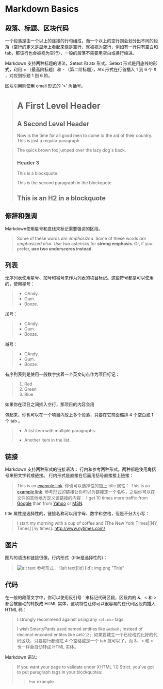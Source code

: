# Markdown Basics

## 段落、标题、区块代码

一个段落是由一个以上的连接的行句组成，而一个以上的空行则会划分出不同的段落（空行的定义是显示上看起来像是空行，就被视为空行，例如有一行只有空白和 tab，那该行也会被视为空行），一般的段落不需要用空白或换行缩进。

Markdown 支持两种标题的语法，Setext 和 atx 形式。Setext 形式是用底线的形式，利用 = （最高阶标题）和 - （第二阶标题），Atx 形式在行首插入 1 到 6 个 # ，对应到标题 1 到 6 阶。

区块引用则使用 email 形式的 '>' 角括号。

> A First Level Header
> ====================
> A Second Level Header
> ---------------------
> Now is the time for all good men to come to
> the aid of their country. This is just a
> regular paragraph.

> The quick brown fox jumped over the lazy
> dog's back.
> ### Header 3
>
> This is a blockquote.
> 
> This is the second paragraph in the blockquote.
>
> ## This is an H2 in a blockquote

## 修辞和强调
Markdown使用星号和底线来标记需要强调的区段。
> Some of these words *are emphasized*.
> Some of these words _are emphasized also_.
> Use two asterisks for **strong emphasis**.
> Or, if you prefer, __use two underscores instead__.

## 列表
无序列表使用星号、加号和减号来作为列表的项目标记。这些符号都是可以使用的，使用星号：
> * CAndy.
> * Gum.
> * Booze.

加号：
> + CAndy.
> + Gum.
> + Booze.

减号：
> - CAndy.
> - Gum.
> - Booze.

有序列表则是使用一般数字接着一个英文句点作为项目标记：
> 1. Red
> 2. Green
> 3. Blue

如果你在项目之间插入空行，那项目的内容会用 <p> 包起来，你也可以在一个项目内放上多个段落，只要在它前面缩排 4 个空白或 1 个 tab 。
> * A list item
> with multiple paragraphs.
>
> * Another item in the list.


## 链接
Markdown 支持两种形式的链接语法： 行内和参考两种形式，两种都是使用角括号来把文字转成链接。
行内形式是直接在后面用括号直接接上链接：
> This is an [example link](http://example.com/).
你也可以选择性的加上 title 属性：
> This is an [example link](http://example.com/ "With a Title").
参考形式的链接让你可以为链接定一个名称，之后你可以在文件的其他地方定义该链接的内容：
> I get 10 times more traffic from [Google][1] than from
> [Yahoo][2] or [MSN][3].
>
> [1]: http://google.com/ "Google"
> [2]: http://search.yahoo.com/ "Yahoo Search"
> [3]: http://search.msn.com/ "MSN Search"

title 属性是选择性的，链接名称可以用字母、数字和空格，但是不分大小写：
> I start my morning with a cup of coffee and
> [The New York Times][NY Times]
> [ny times]: http://www.nytimes.com/

## 图片
图片的语法和链接很像。行内形式（title是选择性的）：
> ![alt text](img.png "Title")
参考形式：
> ![alt text][id]
> [id]: img.png "Title"

## 代码
在一般的段落文字中，你可以使用反引号 ` 来标记代码区段，区段内的 &、< 和 > 都会被自动的转换成 HTML 实体，这项特性让你可以很容易的在代码区段内插入 HTML 码：
> I strongly recommend against using any `<blink>` tags.
>
> I wish SmartyPants used named entities like `&mdash;`
> instead of decimal-encoded entites like `&#8212;`.
如果要建立一个已经格式化好的代码区块，只要每行都缩进 4 个空格或是一个 tab 就可以了，而 &、< 和 > 也一样会自动转成 HTML 实体。

Markdown 语法:
> If you want your page to validate under XHTML 1.0 Strict,
> you've got to put paragraph tags in your blockquotes:
>
> <blockquote>
> <p>For example.</p>
> </blockquote>
